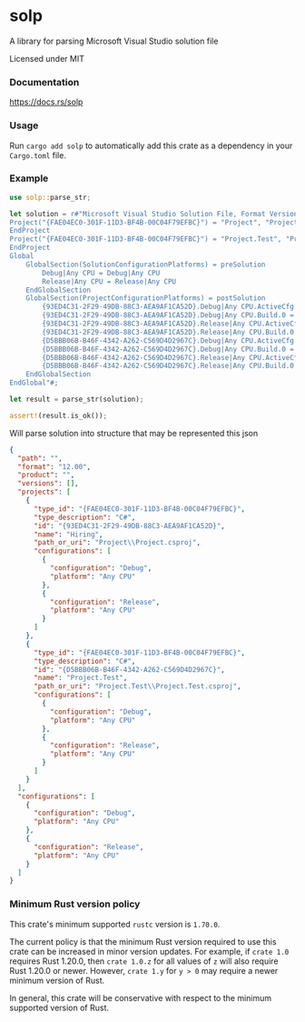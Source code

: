 solp
====
A library for parsing Microsoft Visual Studio solution file

Licensed under MIT


### Documentation

https://docs.rs/solp


### Usage

Run `cargo add solp` to automatically add this crate as a dependency
in your `Cargo.toml` file.


### Example

```rust
use solp::parse_str;

let solution = r#"Microsoft Visual Studio Solution File, Format Version 12.00
Project("{FAE04EC0-301F-11D3-BF4B-00C04F79EFBC}") = "Project", "Project\Project.csproj", "{93ED4C31-2F29-49DB-88C3-AEA9AF1CA52D}"
EndProject
Project("{FAE04EC0-301F-11D3-BF4B-00C04F79EFBC}") = "Project.Test", "Project.Test\Project.Test.csproj", "{D5BBB06B-B46F-4342-A262-C569D4D2967C}"
EndProject
Global
	GlobalSection(SolutionConfigurationPlatforms) = preSolution
		Debug|Any CPU = Debug|Any CPU
		Release|Any CPU = Release|Any CPU
	EndGlobalSection
	GlobalSection(ProjectConfigurationPlatforms) = postSolution
		{93ED4C31-2F29-49DB-88C3-AEA9AF1CA52D}.Debug|Any CPU.ActiveCfg = Debug|Any CPU
		{93ED4C31-2F29-49DB-88C3-AEA9AF1CA52D}.Debug|Any CPU.Build.0 = Debug|Any CPU
		{93ED4C31-2F29-49DB-88C3-AEA9AF1CA52D}.Release|Any CPU.ActiveCfg = Release|Any CPU
		{93ED4C31-2F29-49DB-88C3-AEA9AF1CA52D}.Release|Any CPU.Build.0 = Release|Any CPU
		{D5BBB06B-B46F-4342-A262-C569D4D2967C}.Debug|Any CPU.ActiveCfg = Debug|Any CPU
		{D5BBB06B-B46F-4342-A262-C569D4D2967C}.Debug|Any CPU.Build.0 = Debug|Any CPU
		{D5BBB06B-B46F-4342-A262-C569D4D2967C}.Release|Any CPU.ActiveCfg = Release|Any CPU
		{D5BBB06B-B46F-4342-A262-C569D4D2967C}.Release|Any CPU.Build.0 = Release|Any CPU
	EndGlobalSection
EndGlobal"#;

let result = parse_str(solution);

assert!(result.is_ok());
```
Will parse solution into structure that may be represented this json
```json
{
  "path": "",
  "format": "12.00",
  "product": "",
  "versions": [],
  "projects": [
    {
      "type_id": "{FAE04EC0-301F-11D3-BF4B-00C04F79EFBC}",
      "type_description": "C#",
      "id": "{93ED4C31-2F29-49DB-88C3-AEA9AF1CA52D}",
      "name": "Hiring",
      "path_or_uri": "Project\\Project.csproj",
      "configurations": [
        {
          "configuration": "Debug",
          "platform": "Any CPU"
        },
        {
          "configuration": "Release",
          "platform": "Any CPU"
        }
      ]
    },
    {
      "type_id": "{FAE04EC0-301F-11D3-BF4B-00C04F79EFBC}",
      "type_description": "C#",
      "id": "{D5BBB06B-B46F-4342-A262-C569D4D2967C}",
      "name": "Project.Test",
      "path_or_uri": "Project.Test\\Project.Test.csproj",
      "configurations": [
        {
          "configuration": "Debug",
          "platform": "Any CPU"
        },
        {
          "configuration": "Release",
          "platform": "Any CPU"
        }
      ]
    }
  ],
  "configurations": [
    {
      "configuration": "Debug",
      "platform": "Any CPU"
    },
    {
      "configuration": "Release",
      "platform": "Any CPU"
    }
  ]
}
```

### Minimum Rust version policy

This crate's minimum supported `rustc` version is `1.70.0`.

The current policy is that the minimum Rust version required to use this crate
can be increased in minor version updates. For example, if `crate 1.0` requires
Rust 1.20.0, then `crate 1.0.z` for all values of `z` will also require Rust
1.20.0 or newer. However, `crate 1.y` for `y > 0` may require a newer minimum
version of Rust.

In general, this crate will be conservative with respect to the minimum
supported version of Rust.
